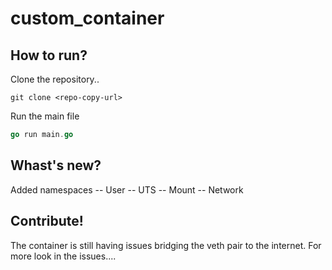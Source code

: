 # custom_container
## How to run?
Clone the repository..
```
git clone <repo-copy-url>
```
Run the main file
```go
go run main.go
```
## Whast's new?
Added namespaces
-- User
-- UTS
-- Mount
-- Network

## Contribute!
The container is still having issues bridging the veth pair to the internet.
For more look in the issues....
